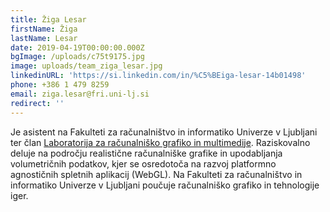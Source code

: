 ```yaml
---
title: Žiga Lesar
firstName: Žiga
lastName: Lesar
date: 2019-04-19T00:00:00.000Z
bgImage: /uploads/c75t9175.jpg
image: uploads/team_ziga_lesar.jpg
linkedinURL: 'https://si.linkedin.com/in/%C5%BEiga-lesar-14b01498'
phone: +386 1 479 8259
email: ziga.lesar@fri.uni-lj.si
redirect: ''
---
```

Je asistent na Fakulteti za računalništvo in informatiko Univerze v Ljubljani ter član [Laboratorija za računalniško grafiko in multimedije](https://www.fri.uni-lj.si/sl/laboratorij/lgm). Raziskovalno deluje na področju realistične računalniške grafike in upodabljanja volumetričnih podatkov, kjer se osredotoča na razvoj platformno agnostičnih spletnih aplikacij (WebGL). Na Fakulteti za računalništvo in informatiko Univerze v Ljubljani poučuje računalniško grafiko in tehnologije iger.

